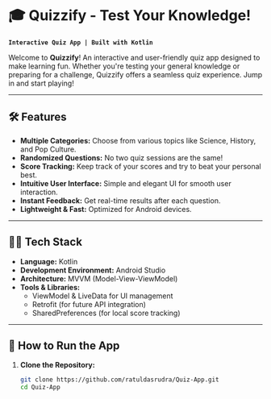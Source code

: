 # 🎓 Quizzify - Test Your Knowledge!
**`Interactive Quiz App | Built with Kotlin`**

Welcome to **Quizzify**! An interactive and user-friendly quiz app designed to make learning fun. Whether you're testing your general knowledge or preparing for a challenge, Quizzify offers a seamless quiz experience. Jump in and start playing!

---

## 🛠 Features
- **Multiple Categories:** Choose from various topics like Science, History, and Pop Culture.
- **Randomized Questions:** No two quiz sessions are the same!
- **Score Tracking:** Keep track of your scores and try to beat your personal best.
- **Intuitive User Interface:** Simple and elegant UI for smooth user interaction.
- **Instant Feedback:** Get real-time results after each question.
- **Lightweight & Fast:** Optimized for Android devices.

---

## 🧑‍💻 Tech Stack
- **Language:** Kotlin  
- **Development Environment:** Android Studio  
- **Architecture:** MVVM (Model-View-ViewModel)  
- **Tools & Libraries:**  
  - ViewModel & LiveData for UI management  
  - Retrofit (for future API integration)  
  - SharedPreferences (for local score tracking)  

---

## 🚀 How to Run the App
1. **Clone the Repository:**
   ```bash
   git clone https://github.com/ratuldasrudra/Quiz-App.git
   cd Quiz-App
